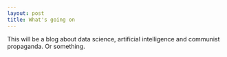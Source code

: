 ```yaml
---
layout: post
title: What's going on
---
```


This will be a blog about data science, artificial intelligence and communist propaganda. Or something.
